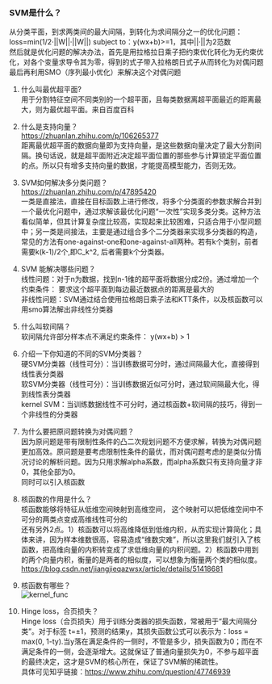 ### SVM是什么？  
从分类平面，到求两类间的最大间隔，到转化为求间隔分之一的优化问题：loss=min(1/2·||W||·||W||) subject to：y(wx+b)>=1，其中||·||为2范数     
然后就是优化问题的解决办法，首先是用拉格拉日乘子把约束优化转化为无约束优化，对各个变量求导令其为零，得到的式子带入拉格朗日式子从而转化为对偶问题   
最后再利用SMO（序列最小优化）来解决这个对偶问题  

1. 什么叫最优超平面?  
用于分割特征空间不同类别的一个超平面，且每类数据离超平面最近的距离最大，则为最优超平面。来自百度百科

2. 什么是支持向量？  
https://zhuanlan.zhihu.com/p/106265377  
距离最优超平面的数据向量即为支持向量，是这些数据向量决定了最大分割间隔。换句话说，就是超平面附近决定超平面位置的那些参与计算锁定平面位置的点。所以只有增多支持向量的数据，才能提高模型能力，否则无效。

3. SVM如何解决多分类问题？  
https://zhuanlan.zhihu.com/p/47895420  
一类是直接法，直接在目标函数上进行修改，将多个分类面的参数求解合并到一个最优化问题中，通过求解该最优化问题“一次性”实现多类分类。这种方法看似简单，但其计算复杂度比较高，实现起来比较困难，只适合用于小型问题中；另一类是间接法，主要是通过组合多个二分类器来实现多分类器的构造，常见的方法有one-against-one和one-against-all两种。若有k个类别，前者需要k(k-1)/2个,即C_k^2, 后者需要k个分类器。

4. SVM 能解决哪些问题？  
线性问题：对于n为数据，找到n-1维的超平面将数据分成2份。通过增加一个约束条件： 要求这个超平面到每边最近数据点的距离是最大的  
非线性问题：SVM通过结合使用拉格朗日乘子法和KTT条件，以及核函数可以用smo算法解出非线性分类器

5. 什么叫软间隔？   
软间隔允许部分样本点不满足约束条件： y(wx+b) > 1

6. 介绍一下你知道的不同的SVM分类器？  
硬SVM分类器（线性可分）：当训练数据可分时，通过间隔最大化，直接得到线性表分类器  
软SVM分类器（线性可分）：当训练数据近似可分时，通过软间隔最大化，得到线性表分类器  
kernel SVM：当训练数据线性不可分时，通过核函数+软间隔的技巧，得到一个非线性的分类器  

7. 为什么要把原问题转换为对偶问题？  
因为原问题是带有限制性条件的凸二次规划问题不方便求解，转换为对偶问题更加高效。原问题是要考虑限制性条件的最优，而对偶问题考虑的是类似分情况讨论的解析问题。因为只用求解alpha系数，而alpha系数只有支持向量才非0，其他全部为0。  
同时可以引入核函数  

8. 核函数的作用是什么？  
核函数能够将特征从低维空间映射到高维空间， 这个映射可以把低维空间中不可分的两类点变成高维线性可分的  
还有另外2点。1）核函数可以将高维降低到低维内积，从而实现计算简化；具体来讲，因为样本维数很高，容易造成“维数灾难”，所以这里我们就引入了核函数，把高维向量的内积转变成了求低维向量的内积问题。2）核函数中用到的两个向量内积，衡量的是两者的相似度，可以想象为衡量两个类的相似度。  
https://blog.csdn.net/jiangjieqazwsx/article/details/51418681

9. 核函数有哪些？  
![kernel_func](https://user-images.githubusercontent.com/42667259/91205766-5def3800-e706-11ea-912b-96da44a3a578.png)

10. Hinge loss，合页损失？   
Hinge loss（合页损失）用于训练分类器的损失函数，常被用于“最大间隔分类”。对于标签 t=±1，预测的结果y，其损失函数公式可以表示为：loss = max(0, 1-ty).当y落在满足条件的一侧时，不管是多少，损失函数为0；而在不满足条件的一侧，会逐渐增大。这就保证了普通向量损失为0，不参与超平面的最终决定，这才是SVM的核心所在，保证了SVM解的稀疏性。  
具体可见知乎链接：https://www.zhihu.com/question/47746939

